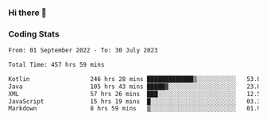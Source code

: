 ### Hi there 👋

<!--
**Girrafeec/girrafeec** is a ✨ _special_ ✨ repository because its `README.md` (this file) appears on your GitHub profile.

Here are some ideas to get you started:

- 🔭 I’m currently working on ...
- 🌱 I’m currently learning ...
- 👯 I’m looking to collaborate on ...
- 🤔 I’m looking for help with ...
- 💬 Ask me about ...
- 📫 How to reach me: ...
- 😄 Pronouns: ...
- ⚡ Fun fact: ...
-->

### Coding Stats
<!--START_SECTION:waka-->

```txt
From: 01 September 2022 - To: 30 July 2023

Total Time: 457 hrs 59 mins

Kotlin                 246 hrs 28 mins █████████████▒░░░░░░░░░░░   53.82 %
Java                   105 hrs 43 mins █████▓░░░░░░░░░░░░░░░░░░░   23.08 %
XML                    57 hrs 26 mins  ███░░░░░░░░░░░░░░░░░░░░░░   12.54 %
JavaScript             15 hrs 19 mins  █░░░░░░░░░░░░░░░░░░░░░░░░   03.34 %
Markdown               8 hrs 59 mins   ▒░░░░░░░░░░░░░░░░░░░░░░░░   01.96 %
```

<!--END_SECTION:waka-->
